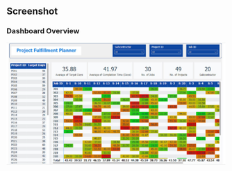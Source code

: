 ## Screenshot  

### Dashboard Overview  
![Dashboard Overview](https://github.com/SuperfiedStudd/Power-BI-Project-Fulfillment-Planner-App/blob/main/docs/dashboard_overview.png?raw=true)  
